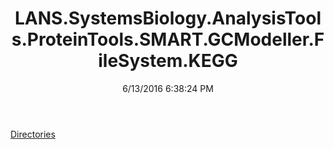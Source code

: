 ﻿---
title: LANS.SystemsBiology.AnalysisTools.ProteinTools.SMART.GCModeller.FileSystem.KEGG
date: 6/13/2016 6:38:24 PM
---

[Directories](T-LANS.SystemsBiology.AnalysisTools.ProteinTools.SMART.GCModeller.FileSystem.KEGG.Directories.html)
